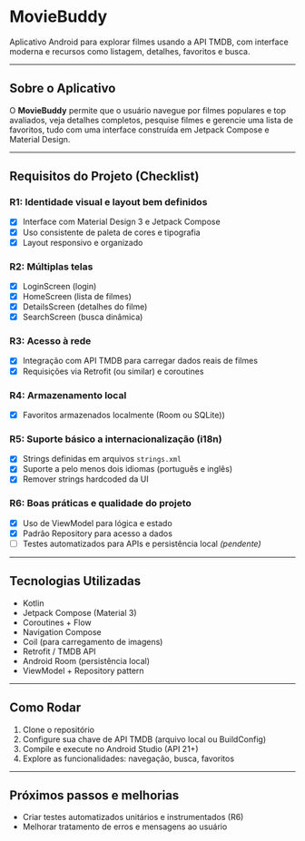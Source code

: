 # MovieBuddy

Aplicativo Android para explorar filmes usando a API TMDB, com interface moderna e recursos como listagem, detalhes, favoritos e busca.

---

## Sobre o Aplicativo

O **MovieBuddy** permite que o usuário navegue por filmes populares e top avaliados, veja detalhes completos, pesquise filmes e gerencie uma lista de favoritos, tudo com uma interface construída em Jetpack Compose e Material Design.

---

## Requisitos do Projeto (Checklist)

### R1: Identidade visual e layout bem definidos
- [x] Interface com Material Design 3 e Jetpack Compose
- [x] Uso consistente de paleta de cores e tipografia
- [x] Layout responsivo e organizado

### R2: Múltiplas telas
- [x] LoginScreen (login)
- [x] HomeScreen (lista de filmes)
- [x] DetailsScreen (detalhes do filme)
- [x] SearchScreen (busca dinâmica)

### R3: Acesso à rede
- [x] Integração com API TMDB para carregar dados reais de filmes
- [x] Requisições via Retrofit (ou similar) e coroutines

### R4: Armazenamento local
- [x] Favoritos armazenados localmente (Room ou SQLite))

### R5: Suporte básico a internacionalização (i18n)
- [x] Strings definidas em arquivos `strings.xml`
- [x] Suporte a pelo menos dois idiomas (português e inglês)
- [x] Remover strings hardcoded da UI

### R6: Boas práticas e qualidade do projeto
- [x] Uso de ViewModel para lógica e estado
- [x] Padrão Repository para acesso a dados
- [ ] Testes automatizados para APIs e persistência local *(pendente)*

---

## Tecnologias Utilizadas

- Kotlin
- Jetpack Compose (Material 3)
- Coroutines + Flow
- Navigation Compose
- Coil (para carregamento de imagens)
- Retrofit / TMDB API
- Android Room (persistência local)
- ViewModel + Repository pattern

---

## Como Rodar

1. Clone o repositório
2. Configure sua chave de API TMDB (arquivo local ou BuildConfig)
3. Compile e execute no Android Studio (API 21+)
4. Explore as funcionalidades: navegação, busca, favoritos

---

## Próximos passos e melhorias

- Criar testes automatizados unitários e instrumentados (R6)
- Melhorar tratamento de erros e mensagens ao usuário
